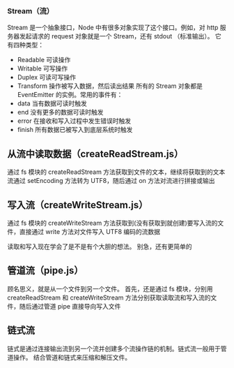 ### Stream（流）
Stream 是一个抽象接口，Node 中有很多对象实现了这个接口。例如，对 http 服务器发起请求的 request 对象就是一个 Stream，还有 stdout （标准输出）。
它有四种类型：
- Readable 可读操作
- Writable 可写操作
- Duplex 可读可写操作
- Transform 操作被写入数据，然后读出结果
所有的 Stream 对象都是 EventEmitter 的实例。常用的事件有：
- data 当有数据可读时触发
- end 没有更多的数据可读时触发
- error 在接收和写入过程中发生错误时触发
- finish 所有数据已被写入到底层系统时触发

## 从流中读取数据（createReadStream.js）
通过 fs 模块的 createReadStream 方法获取到文件的文本，继续将获取到的文本流通过 setEncoding 方法转为 UTF8，随后通过 on 方法对流进行拼接或输出
 
## 写入流（createWriteStream.js）
通过 fs 模块的 createWriteStream 方法获取到(没有获取到就创建)要写入流的文件，直接通过 write 方法对文件写入 UTF8 编码的流数据

读取和写入现在学会了是不是有个大胆的想法。
别急，还有更简单的

## 管道流（pipe.js）
顾名思义，就是从一个文件到另一个文件。
首先，还是通过 fs 模块，分别用 createReadStream 和 createWriteStream 方法分别获取读取流和写入流的文件，随后通过管道 pipe 直接导向写入文件

## 链式流
链式是通过连接输出流到另一个流并创建多个流操作链的机制。链式流一般用于管道操作。
结合管道和链式来压缩和解压文件。
